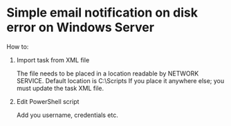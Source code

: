 # Simple email notification on disk error on Windows Server

How to:
1. Import task from XML file

   The file needs to be placed in a location readable by NETWORK SERVICE.
   Default location is C:\Scripts
   If you place it anywhere else; you must update the task XML file.
2. Edit PowerShell script

   Add you username, credentials etc.
